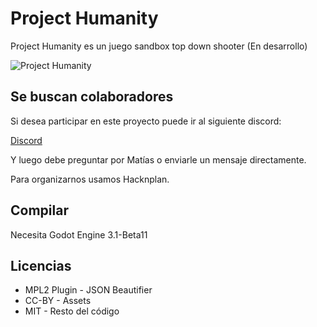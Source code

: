 # Project Humanity
Project Humanity es un juego sandbox top down shooter (En desarrollo)

![Project Humanity](https://i.imgur.com/8n4OCAe.png)

## Se buscan colaboradores

Si desea participar en este proyecto puede ir al siguiente discord:

[Discord](https://discord.gg/a3NhHUA)

Y luego debe preguntar por Matías o enviarle un mensaje directamente.

Para organizarnos usamos Hacknplan.

## Compilar

Necesita Godot Engine 3.1-Beta11

## Licencias
- MPL2 Plugin - JSON Beautifier
- CC-BY - Assets
- MIT - Resto del código


